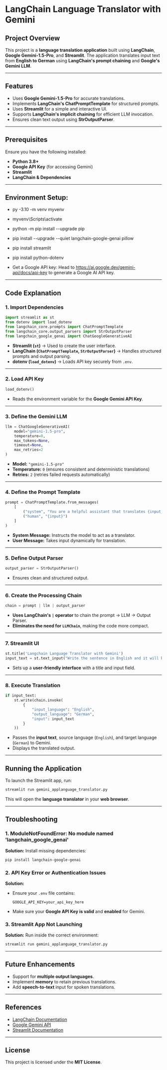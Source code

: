 # **LangChain Language Translator with Gemini**

## **Project Overview**
This project is a **language translation application** built using **LangChain**, **Google Gemini-1.5-Pro**, and **Streamlit**. The application translates input text from **English to German** using **LangChain's prompt chaining** and **Google's Gemini LLM**.

---

## **Features**
- Uses **Google Gemini-1.5-Pro** for accurate translations.
- Implements **LangChain's ChatPromptTemplate** for structured prompts.
- Uses **Streamlit** for a simple and interactive UI.
- Supports **LangChain's implicit chaining** for efficient LLM invocation.
- Ensures clean text output using **StrOutputParser**.

---

## **Prerequisites**
Ensure you have the following installed:
- **Python 3.8+**
- **Google API Key** (for accessing Gemini)
- **Streamlit**
- **LangChain & Dependencies**

---

## **Environment Setup:**
* py -3.10 -m venv myvenv
    
* myvenv\Scripts\activate

* python -m pip install --upgrade pip
* pip install --upgrade --quiet  langchain-google-genai pillow
* pip install streamlit
* pip install python-dotenv

* Get a Google API key: Head to https://ai.google.dev/gemini-api/docs/api-key to generate a Google AI API key.

---

## **Code Explanation**
### **1. Import Dependencies**
```python
import streamlit as st
from dotenv import load_dotenv
from langchain_core.prompts import ChatPromptTemplate
from langchain_core.output_parsers import StrOutputParser
from langchain_google_genai import ChatGoogleGenerativeAI
```
- **Streamlit (`st`)** → Used to create the user interface.
- **LangChain (`ChatPromptTemplate`, `StrOutputParser`)** → Handles structured prompts and output parsing.
- **dotenv (`load_dotenv`)** → Loads API key securely from `.env`.

---

### **2. Load API Key**
```python
load_dotenv()
```
- Reads the environment variable for the **Google Gemini API Key**.

---

### **3. Define the Gemini LLM**
```python
llm = ChatGoogleGenerativeAI(
    model="gemini-1.5-pro",
    temperature=0,
    max_tokens=None,
    timeout=None,
    max_retries=2
)
```
- **Model:** `"gemini-1.5-pro"`
- **Temperature:** `0` (ensures consistent and deterministic translations)
- **Retries:** `2` (retries failed requests automatically)

---

### **4. Define the Prompt Template**
```python
prompt = ChatPromptTemplate.from_messages(
    [
        ("system", "You are a helpful assistant that translates {input_language} to {output_language}."),
        ("human", "{input}")
    ]
)
```
- **System Message:** Instructs the model to act as a translator.
- **User Message:** Takes input dynamically for translation.

---

### **5. Define Output Parser**
```python
output_parser = StrOutputParser()
```
- Ensures clean and structured output.

---

### **6. Create the Processing Chain**
```python
chain = prompt | llm | output_parser
```
- **Uses LangChain's `|` operator** to chain the prompt → LLM → Output Parser.
- **Eliminates the need for `LLMChain`**, making the code more compact.

---

### **7. Streamlit UI**
```python
st.title('Langchain Language Translator with Gemini')
input_text = st.text_input("Write the sentence in English and it will be translated into German")
```
- Sets up a **user-friendly interface** with a title and input field.

---

### **8. Execute Translation**
```python
if input_text:
    st.write(chain.invoke(
        {
            "input_language": "English",
            "output_language": "German",
            "input": input_text
        }
    ))
```
- Passes the **input text**, source language (`English`), and target language (`German`) to Gemini.
- Displays the translated output.

---

## **Running the Application**
To launch the Streamlit app, run:
```bash
streamlit run gemini_applanguage_translator.py
```
This will open the **language translator** in your **web browser**.

---

## **Troubleshooting**
### **1. ModuleNotFoundError: No module named 'langchain_google_genai'**
**Solution:** Install missing dependencies:
```bash
pip install langchain-google-genai
```

### **2. API Key Error or Authentication Issues**
**Solution:**
- Ensure your `.env` file contains:
  ```
  GOOGLE_API_KEY=your_api_key_here
  ```
- Make sure your **Google API Key is valid** and **enabled** for Gemini.

### **3. Streamlit App Not Launching**
**Solution:** Run inside the correct environment:
```bash
streamlit run gemini_applanguage_translator.py
```

---

## **Future Enhancements**
- Support for **multiple output languages**.
- Implement **memory** to retain previous translations.
- Add **speech-to-text** input for spoken translations.

---

## **References**
- [LangChain Documentation](https://python.langchain.com/)
- [Google Gemini API](https://ai.google.dev/)
- [Streamlit Documentation](https://docs.streamlit.io/)

---

## **License**
This project is licensed under the **MIT License**.